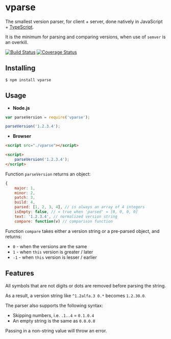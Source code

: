 # vparse

The smallest version parser, for client + server, done natively in JavaScript + [TypeScript].

It is the minimum for parsing and comparing versions, when use of `semver` is an overkill.

[![Build Status](https://travis-ci.org/vitaly-t/vparse.svg?branch=master)](https://travis-ci.org/vitaly-t/vparse)
[![Coverage Status](https://coveralls.io/repos/vitaly-t/vparse/badge.svg?branch=master)](https://coveralls.io/r/vitaly-t/vparse?branch=master)

## Installing

```
$ npm install vparse
```

## Usage

* **Node.js**

```js
var parseVersion = require('vparse');

parseVersion('1.2.3.4');
```

* **Browser**

```html
<script src="./vparse"></script>

<script>
    parseVersion('1.2.3.4');
</script>
```

Function `parseVersion` returns an object:

```js
{
    major: 1,
    minor: 2,
    patch: 3,
    build: 4,
    parsed: [1, 2, 3, 4], // is always an array of 4 integers
    isEmpty: false, // = true when 'parsed' = [0, 0, 0, 0]    
    text: '1.2.3.4', // normalized version string
    compare: function(v) // comparison function
```

Function `compare` takes either a version string or a pre-parsed object, and returns:

 - `0` - when the versions are the same
 - `1` - when `this` version is greater / later
 - `-1` - when `this` version is lesser / earlier

## Features

All symbols that are not digits or dots are removed before parsing the string. 

As a result, a version string like `^1.2alfa.3 0.*` becomes `1.2.30.0`.

The parser also supports the following syntax:

* Skipping numbers, i.e. `.1..4` = `0.1.0.4`
* An empty string is the same as `0.0.0.0`

Passing in a non-string value will throw an error.

[TypeScript]:./ts
